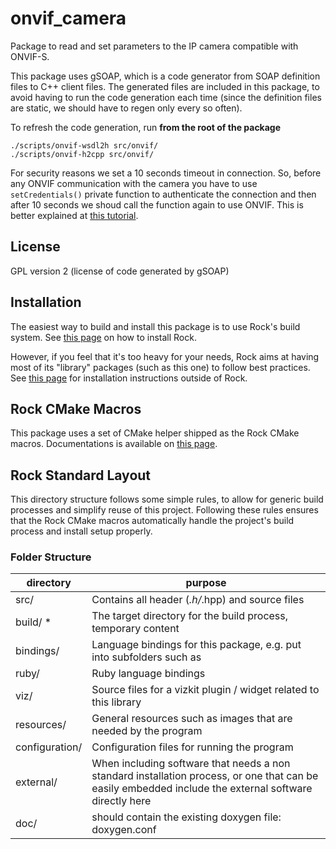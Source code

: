 onvif_camera
=============
Package to read and set parameters to the IP camera compatible with ONVIF-S.

This package uses gSOAP, which is a code generator from SOAP definition files
to C++ client files. The generated files are included in this package, to avoid
having to run the code generation each time (since the definition files are
static, we should have to regen only every so often).

To refresh the code generation, run **from the root of the package**

~~~
./scripts/onvif-wsdl2h src/onvif/
./scripts/onvif-h2cpp src/onvif/
~~~

For security reasons we set a 10 seconds timeout in connection. So, before any
ONVIF communication with the camera you have to use `setCredentials()` private
function to authenticate the connection and then after 10 seconds we shoud call
the function again to use ONVIF. This is better explained at [this tutorial](https://www.genivia.com/examples/onvif/index.html#Using_WS-Security).

License
-------
GPL version 2 (license of code generated by gSOAP)

Installation
------------
The easiest way to build and install this package is to use Rock's build system.
See [this page](http://rock-robotics.org/stable/documentation/installation.html)
on how to install Rock.

However, if you feel that it's too heavy for your needs, Rock aims at having
most of its "library" packages (such as this one) to follow best practices. See
[this page](http://rock-robotics.org/stable/documentation/packages/outside_of_rock.html)
for installation instructions outside of Rock.

Rock CMake Macros
-----------------

This package uses a set of CMake helper shipped as the Rock CMake macros.
Documentations is available on [this page](http://rock-robotics.org/stable/documentation/packages/cmake_macros.html).

Rock Standard Layout
--------------------

This directory structure follows some simple rules, to allow for generic build
processes and simplify reuse of this project. Following these rules ensures that
the Rock CMake macros automatically handle the project's build process and
install setup properly.

### Folder Structure

| directory         |       purpose                                                        |
| ----------------- | ------------------------------------------------------               |
| src/              | Contains all header (*.h/*.hpp) and source files                     |
| build/ *          | The target directory for the build process, temporary content        |
| bindings/         | Language bindings for this package, e.g. put into subfolders such as |
| ruby/             | Ruby language bindings                                               |
| viz/              | Source files for a vizkit plugin / widget related to this library    |
| resources/        | General resources such as images that are needed by the program      |
| configuration/    | Configuration files for running the program                          |
| external/         | When including software that needs a non standard installation process, or one that can be easily embedded include the external software directly here |
| doc/              | should contain the existing doxygen file: doxygen.conf               |
